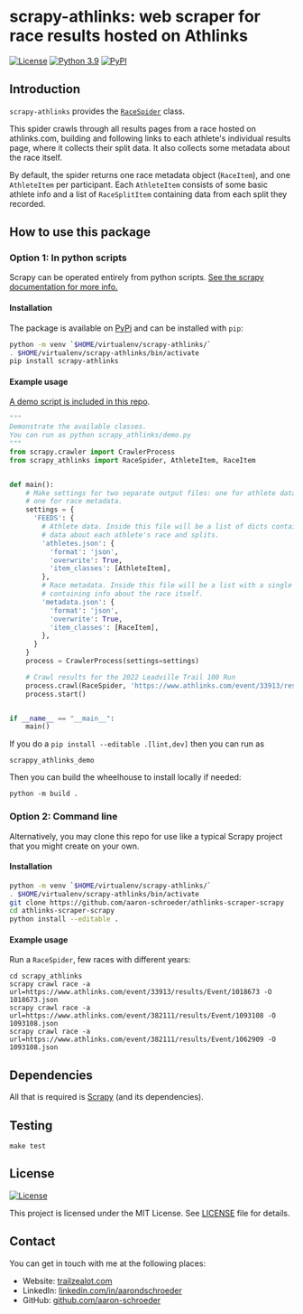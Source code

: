 # scrapy-athlinks: web scraper for race results hosted on Athlinks

[![License](https://img.shields.io/github/license/aaron-schroeder/athlinks-scraper-scrapy)](LICENSE)
[![Python 3.9](https://img.shields.io/badge/python-3.9-blue.svg)](https://www.python.org/downloads/release/python-3910/)
[![PyPI](https://img.shields.io/pypi/v/scrapy-athlinks.svg)](https://pypi.python.org/pypi/scrapy-athlinks/)

<!--## Documentation

The official documentation is hosted on readthedocs.io: https://athlinks-scraper-scrapy.readthedocs.io/en/stable. -->

## Introduction

`scrapy-athlinks` provides the [`RaceSpider`](scrapy_athlinks/spiders/race.py) class.

This spider crawls through all results pages from a race hosted on athlinks.com,
building and following links to each athlete's individual results page, where it
collects their split data. It also collects some metadata about the race itself.

By default, the spider returns one race metadata object (`RaceItem`), and one
`AthleteItem` per participant. 
Each `AthleteItem` consists of some basic athlete info and a list of `RaceSplitItem`
containing data from each split they recorded.

## How to use this package

### Option 1: In python scripts

Scrapy can be operated entirely from python scripts.
[See the scrapy documentation for more info.](https://docs.scrapy.org/en/latest/topics/practices.html#run-scrapy-from-a-script)

#### Installation

The package is available on [PyPi](https://pypi.org/project/scrapy-athlinks) and can be installed with `pip`:

```sh
python -m venv `$HOME/virtualenv/scrapy-athlinks/`
. $HOME/virtualenv/scrapy-athlinks/bin/activate
pip install scrapy-athlinks
```

#### Example usage

[A demo script is included in this repo](scrapy_athlinks/demo.py).

```python
"""
Demonstrate the available classes.
You can run as python scrapy_athlinks/demo.py
"""
from scrapy.crawler import CrawlerProcess
from scrapy_athlinks import RaceSpider, AthleteItem, RaceItem


def main():
    # Make settings for two separate output files: one for athlete data,
    # one for race metadata.
    settings = {
      'FEEDS': {
        # Athlete data. Inside this file will be a list of dicts containing
        # data about each athlete's race and splits.
        'athletes.json': {
          'format': 'json',
          'overwrite': True,
          'item_classes': [AthleteItem],
        },
        # Race metadata. Inside this file will be a list with a single dict
        # containing info about the race itself.
        'metadata.json': {
          'format': 'json',
          'overwrite': True,
          'item_classes': [RaceItem],
        },
      }
    }
    process = CrawlerProcess(settings=settings)

    # Crawl results for the 2022 Leadville Trail 100 Run
    process.crawl(RaceSpider, 'https://www.athlinks.com/event/33913/results/Event/1018673/')
    process.start()


if __name__ == "__main__":
    main()
```

If you do a ```pip install --editable .[lint,dev]``` then you can run as

```shell
scrappy_athlinks_demo
```

Then you can build the wheelhouse to install locally if needed:

```shell
python -m build .
```

### Option 2: Command line

Alternatively, you may clone this repo for use like a typical Scrapy project
that you might create on your own.

#### Installation

```sh
python -m venv `$HOME/virtualenv/scrapy-athlinks/`
. $HOME/virtualenv/scrapy-athlinks/bin/activate
git clone https://github.com/aaron-schroeder/athlinks-scraper-scrapy
cd athlinks-scraper-scrapy
python install --editable .
```

#### Example usage

Run a `RaceSpider`, few races with different years:

```shell
cd scrapy_athlinks
scrapy crawl race -a url=https://www.athlinks.com/event/33913/results/Event/1018673 -O 1018673.json
scrapy crawl race -a url=https://www.athlinks.com/event/382111/results/Event/1093108 -O 1093108.json
scrapy crawl race -a url=https://www.athlinks.com/event/382111/results/Event/1062909 -O 1093108.json
```

## Dependencies

All that is required is [Scrapy](https://scrapy.org/) (and its dependencies).

## Testing

```
make test
```

## License

[![License](https://img.shields.io/github/license/aaron-schroeder/athlinks-scraper-scrapy)](LICENSE)

This project is licensed under the MIT License. See
[LICENSE](LICENSE) file for details.

## Contact

You can get in touch with me at the following places:

- Website: [trailzealot.com](https://trailzealot.com)
- LinkedIn: [linkedin.com/in/aarondschroeder](https://www.linkedin.com/in/aarondschroeder/)
- GitHub: [github.com/aaron-schroeder](https://github.com/aaron-schroeder)
